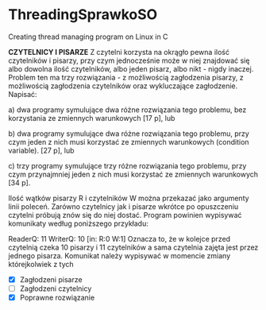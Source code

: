 # ThreadingSprawkoSO
Creating thread managing program on Linux in C

**CZYTELNICY I PISARZE**
Z czytelni korzysta na okrągło pewna ilość czytelników i pisarzy, przy czym jednocześnie może w niej znajdować się albo dowolna ilość czytelników, albo jeden pisarz, albo nikt - nigdy inaczej. Problem ten ma trzy rozwiązania - z możliwością zagłodzenia pisarzy, z możliwością zagłodzenia czytelników oraz wykluczające zagłodzenie. Napisać:

a) dwa programy symulujące dwa różne rozwiązania tego problemu, bez korzystania ze zmiennych warunkowych [17 p], lub

b) dwa programy symulujące dwa różne rozwiązania tego problemu, przy czym jeden z nich musi korzystać ze zmiennych warunkowych (condition variable). [27 p], lub

c) trzy programy symulujące trzy różne rozwiązania tego problemu, przy czym przynajmniej jeden z nich musi korzystać ze zmiennych warunkowych [34 p].

Ilość wątków pisarzy R i czytelników W można przekazać jako argumenty linii poleceń. Zarówno czytelnicy jak i pisarze wkrótce po opuszczeniu czytelni próbują znów się do niej dostać. Program powinien wypisywać komunikaty według poniższego przykładu:

ReaderQ: 11 WriterQ: 10 [in: R:0 W:1]
Oznacza to, że w kolejce przed czytelnią czeka 10 pisarzy i 11 czytelników a sama czytelnia zajęta jest przez jednego pisarza. Komunikat należy wypisywać w momencie zmiany którejkolwiek z tych

- [x] Zagłodzeni pisarze
- [ ] Zagłodzeni czytelnicy
- [x] Poprawne rozwiązanie
